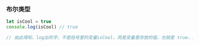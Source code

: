 ### 布尔类型

~~~javascript
let isCool = true
console.log(isCool) // true

// 由此得知，log出的字，不是括号里的变量isCool，而是变量里存放的值，也就是 true，这里 true是一个值，是一个布尔型的字面量
~~~

